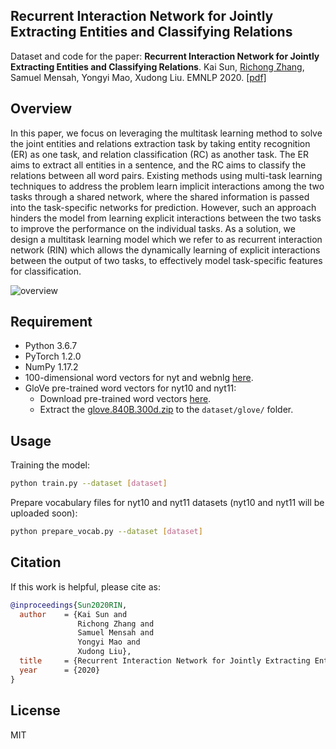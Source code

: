 ## Recurrent Interaction Network for Jointly Extracting Entities and Classifying Relations

Dataset and code for the paper: **Recurrent Interaction Network for Jointly Extracting Entities and Classifying Relations**. Kai Sun, [Richong Zhang](http://act.buaa.edu.cn/zhangrc/), Samuel Mensah, Yongyi Mao, Xudong Liu. EMNLP 2020. [[pdf]](EMNLP2020_Kai_Sun_Rel.pdf)

## Overview

In this paper, we focus on leveraging the multitask learning method to solve the joint entities and relations extraction task by taking entity recognition (ER) as one task, and relation classification (RC) as another task. The ER aims to extract all entities in a sentence, and the RC aims to classify the relations between all word pairs. Existing methods using multi-task learning techniques to address the problem learn implicit interactions among the two tasks through a shared network, where the shared information is passed into the task-specific networks for prediction. However, such an approach hinders the model from learning explicit interactions between the two tasks to improve the performance on the individual tasks. As a solution, we design a multitask learning model which we refer to as recurrent interaction network (RIN) which allows the dynamically learning of explicit interactions between the output of two tasks, to effectively model task-specific features for classification.

![overview](rin.png)

## Requirement

- Python 3.6.7
- PyTorch 1.2.0
- NumPy 1.17.2
- 100-dimensional word vectors for nyt and webnlg [here](https://github.com/xiangrongzeng/copy_re).
- GloVe pre-trained word vectors for nyt10 and nyt11:
  - Download pre-trained word vectors [here](https://github.com/stanfordnlp/GloVe#download-pre-trained-word-vectors).
  - Extract the [glove.840B.300d.zip](http://nlp.stanford.edu/data/wordvecs/glove.840B.300d.zip) to the `dataset/glove/` folder.

## Usage

Training the model:

```bash
python train.py --dataset [dataset]
```

Prepare vocabulary files for nyt10 and nyt11 datasets (nyt10 and nyt11 will be uploaded soon):

```bash
python prepare_vocab.py --dataset [dataset]
```

## Citation

If this work is helpful, please cite as:

```bibtex
@inproceedings{Sun2020RIN,
  author    = {Kai Sun and
               Richong Zhang and
               Samuel Mensah and
               Yongyi Mao and
               Xudong Liu},
  title     = {Recurrent Interaction Network for Jointly Extracting Entities and Classifying Relations},
  year      = {2020}
}
```

## License

MIT
